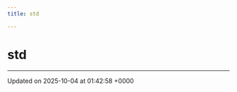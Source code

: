 ```yaml
---
title: std

---
```


# std








-------------------------------

Updated on 2025-10-04 at 01:42:58 +0000